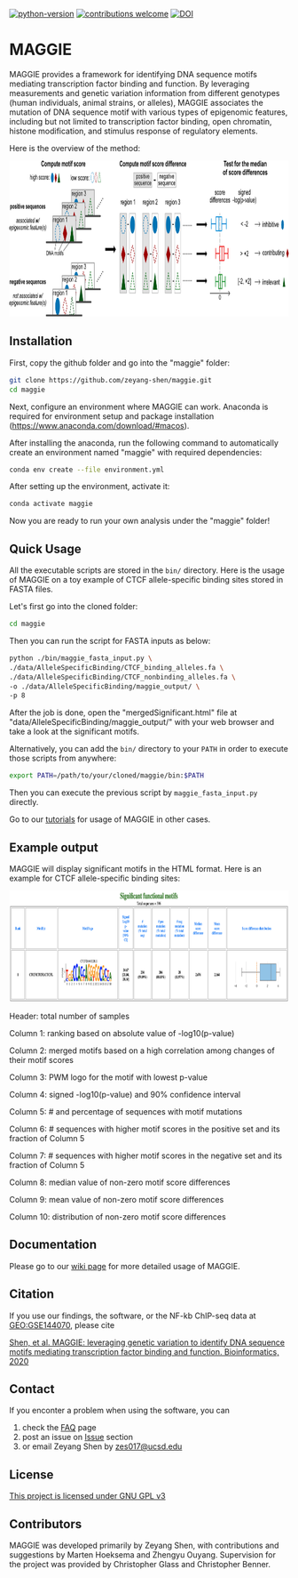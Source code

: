 [![python-version](https://img.shields.io/badge/python-3.9-blue.svg)](https://www.python.org/downloads/release/python-390/)
[![contributions welcome](https://img.shields.io/badge/contributions-welcome-brightgreen.svg?style=flat)](https://github.com/zeyang-shen/maggie/issues)
[![DOI](https://zenodo.org/badge/DOI/10.1093/bioinformatics/btaa476.svg)](https://doi.org/10.1093/bioinformatics/btaa476)

# MAGGIE
MAGGIE provides a framework for identifying DNA sequence motifs mediating transcription factor binding and function. By leveraging measurements and genetic variation information from different genotypes (human individuals, animal strains, or alleles), MAGGIE associates the mutation of DNA sequence motif with various types of epigenomic features, including but not limited to transcription factor binding, open chromatin, histone modification, and stimulus response of regulatory elements. 

Here is the overview of the method:

<p align="center">
<img src="https://github.com/zeyang-shen/maggie/blob/master/image/method.png" width="900" height="280">
</p>

## Installation
First, copy the github folder and go into the "maggie" folder:
```bash
git clone https://github.com/zeyang-shen/maggie.git
cd maggie
```
Next, configure an environment where MAGGIE can work. Anaconda is required for environment setup and package installation (https://www.anaconda.com/download/#macos). 

After installing the anaconda, run the following command to automatically create an environment named "maggie" with required dependencies:
```bash
conda env create --file environment.yml
```
After setting up the environment, activate it:
```bash
conda activate maggie
```
Now you are ready to run your own analysis under the "maggie" folder!

## Quick Usage
All the executable scripts are stored in the `bin/` directory. Here is the usage of MAGGIE on a toy example of CTCF allele-specific binding sites stored in FASTA files.

Let's first go into the cloned folder:
```bash
cd maggie
```
Then you can run the script for FASTA inputs as below:
```bash
python ./bin/maggie_fasta_input.py \
./data/AlleleSpecificBinding/CTCF_binding_alleles.fa \
./data/AlleleSpecificBinding/CTCF_nonbinding_alleles.fa \
-o ./data/AlleleSpecificBinding/maggie_output/ \
-p 8
```
After the job is done, open the "mergedSignificant.html" file at "data/AlleleSpecificBinding/maggie_output/" with your web browser and take a look at the significant motifs. 

Alternatively, you can add the `bin/` directory to your `PATH` in order to execute those scripts from anywhere:
```bash
export PATH=/path/to/your/cloned/maggie/bin:$PATH
```
Then you can execute the previous script by `maggie_fasta_input.py` directly.

Go to our [tutorials](https://github.com/zeyang-shen/maggie/wiki/Tutorial) for usage of MAGGIE in other cases. 

## Example output
MAGGIE will display significant motifs in the HTML format. Here is an example for CTCF allele-specific binding sites:

<p align="center">
<img src="https://github.com/zeyang-shen/maggie/blob/master/image/html_example.png" width="900" height="200">
</p>

Header: total number of samples

Column 1: ranking based on absolute value of -log10(p-value)

Column 2: merged motifs based on a high correlation among changes of their motif scores

Column 3: PWM logo for the motif with lowest p-value

Column 4: signed -log10(p-value) and 90% confidence interval

Column 5: # and percentage of sequences with motif mutations

Column 6: # sequences with higher motif scores in the positive set and its fraction of Column 5 

Column 7: # sequences with higher motif scores in the negative set and its fraction of Column 5 

Column 8: median value of non-zero motif score differences

Column 9: mean value of non-zero motif score differences

Column 10: distribution of non-zero motif score differences

## Documentation
Please go to our [wiki page](https://github.com/zeyang-shen/maggie/wiki) for more detailed usage of MAGGIE.

## Citation
If you use our findings, the software, or the NF-kb ChIP-seq data at [GEO:GSE144070](https://www.ncbi.nlm.nih.gov/geo/query/acc.cgi?acc=GSE144070), please cite

[Shen, et al. MAGGIE: leveraging genetic variation to identify DNA sequence motifs mediating transcription factor binding and function. Bioinformatics, 2020](https://doi.org/10.1093/bioinformatics/btaa476)

## Contact
If you enconter a problem when using the software, you can
1. check the [FAQ](https://github.com/zeyang-shen/maggie/wiki/FAQ) page
2. post an issue on [Issue](https://github.com/zeyang-shen/maggie/issues) section
3. or email Zeyang Shen by zes017@ucsd.edu

## License
[This project is licensed under GNU GPL v3](https://github.com/zeyang-shen/maggie/blob/master/LICENSE)

## Contributors
MAGGIE was developed primarily by Zeyang Shen, with contributions and suggestions by Marten Hoeksema and Zhengyu Ouyang. Supervision for the project was provided by Christopher Glass and Christopher Benner. 
